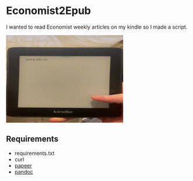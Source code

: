 # Economist2Epub

I wanted to read Economist weekly articles on my kindle so I made a script.

![](example.gif)

## Requirements
- requirements.txt
- curl
- [papeer](https://github.com/lapwat/papeer)
- [pandoc](https://github.com/jgm/pandoc)

